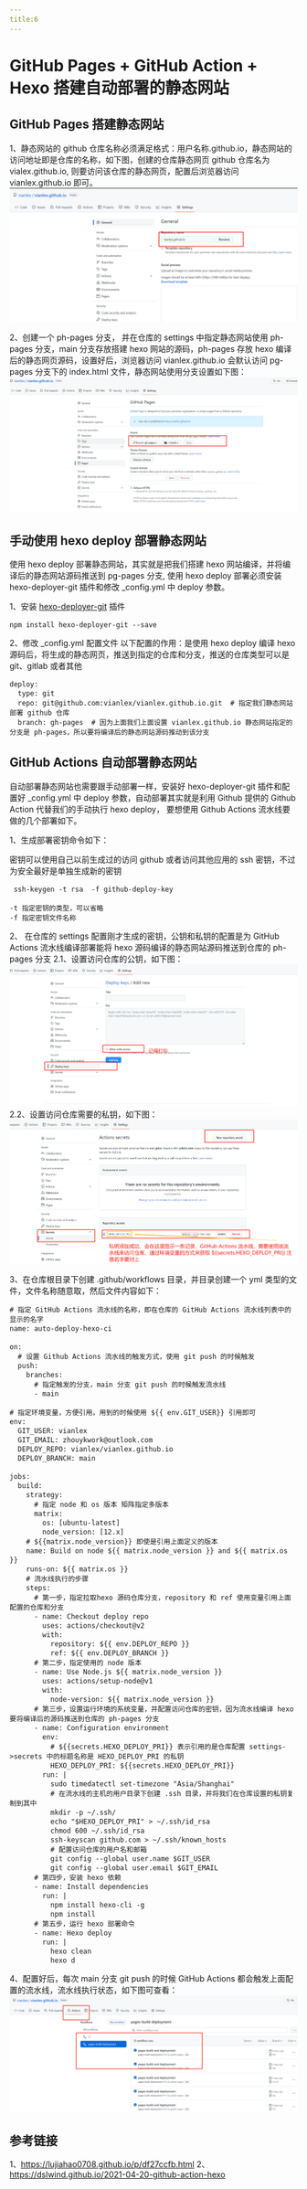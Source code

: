```yaml
---
title:6
---
```

# GitHub Pages + GitHub Action + Hexo 搭建自动部署的静态网站

## GitHub Pages 搭建静态网站

1、静态网站的 github 仓库名称必须满足格式：用户名称.github.io，静态网站的访问地址即是仓库的名称，如下图，创建的仓库静态网页 github 仓库名为 vialex.github.io, 则要访问该仓库的静态网页，配置后浏览器访问 vianlex.github.io 即可。
![静态网站仓库名称设置说明图](/images/静态网站仓库名称设置说明图.png)

2、创建一个 ph-pages 分支， 并在仓库的 settings 中指定静态网站使用 ph-pages 分支，main 分支存放搭建 hexo 网站的源码，ph-pages 存放 hexo 编译后的静态网页源码，设置好后，浏览器访问 vianlex.github.io 会默认访问 pg-pages 分支下的 index.html 文件，静态网站使用分支设置如下图：
![静态网站分支设置图](/images/静态网站分支设置图.png)


## 手动使用 hexo deploy 部署静态网站
使用 hexo deploy 部署静态网站，其实就是把我们搭建 hexo 网站编译，并将编译后的静态网站源码推送到 pg-pages 分支,  使用 hexo deploy 部署必须安装 hexo-deployer-git 插件和修改 _config.yml 中 deploy 参数。

1、安装 [hexo-deployer-git](https://github.com/hexojs/hexo-deployer-git) 插件
```
npm install hexo-deployer-git --save
```
2、修改  _config.yml 配置文件
以下配置的作用：是使用 hexo deploy 编译 hexo 源码后，将生成的静态网页，推送到指定的仓库和分支，推送的仓库类型可以是 git、gitlab 或者其他
```
deploy:
  type: git  
  repo: git@github.com:vianlex/vianlex.github.io.git  # 指定我们静态网站部署 github 仓库
  branch: gh-pages  # 因为上面我们上面设置 vianlex.github.io 静态网站指定的分支是 ph-pages，所以要将编译后的静态网站源码推动到该分支
```

## GitHub Actions 自动部署静态网站
自动部署静态网站也需要跟手动部署一样，安装好 hexo-deployer-git 插件和配置好 _config.yml 中 deploy 参数，自动部署其实就是利用 Github 提供的 Github Action 代替我们的手动执行 hexo deploy，
要想使用 Github Actions 流水线要做的几个部署如下。

1、生成部署密钥命令如下：

密钥可以使用自己以前生成过的访问 github 或者访问其他应用的 ssh 密钥，不过为安全最好是单独生成新的密钥

```
 ssh-keygen -t rsa  -f github-deploy-key

-t 指定密钥的类型，可以省略
-f 指定密钥文件名称

```

2、 在仓库的 settings 配置刚才生成的密钥，公钥和私钥的配置是为 GitHub Actions 流水线编译部署能将 hexo 源码编译的静态网站源码推送到仓库的 ph-pages 分支
2.1、设置访问仓库的公钥，如下图：
![设置访问仓库的公钥](/images/设置访问仓库的公钥.png)
2.2、设置访问仓库需要的私钥，如下图：
![设置仓库访问私钥](/images/设置仓库访问私钥.png)


3、在仓库根目录下创建 .github/workflows 目录，并目录创建一个 yml 类型的文件，文件名称随意取，然后文件内容如下：

```
# 指定 GitHub Actions 流水线的名称，即在仓库的 GitHub Actions 流水线列表中的显示的名字
name: auto-deploy-hexo-ci

on:
  # 设置 Github Actions 流水线的触发方式，使用 git push 的时候触发
  push:  
    branches:
      # 指定触发的分支，main 分支 git push 的时候触发流水线
      - main  

# 指定环境变量，方便引用，用到的时候使用 ${{ env.GIT_USER}} 引用即可
env:
  GIT_USER: vianlex
  GIT_EMAIL: zhouykwork@outlook.com
  DEPLOY_REPO: vianlex/vianlex.github.io
  DEPLOY_BRANCH: main

jobs:
  build:
    strategy:
      # 指定 node 和 os 版本 矩阵指定多版本
      matrix:
        os: [ubuntu-latest]
        node_version: [12.x]
    # ${{matrix.node_version}} 即使是引用上面定义的版本
    name: Build on node ${{ matrix.node_version }} and ${{ matrix.os }}
    runs-on: ${{ matrix.os }}
    # 流水线执行的步骤
    steps:
      # 第一步，指定拉取hexo 源码仓库分支，repository 和 ref 使用变量引用上面配置的仓库和分支
      - name: Checkout deploy repo
        uses: actions/checkout@v2
        with:
          repository: ${{ env.DEPLOY_REPO }}
          ref: ${{ env.DEPLOY_BRANCH }}
      # 第二步，指定使用的 node 版本
      - name: Use Node.js ${{ matrix.node_version }}
        uses: actions/setup-node@v1
        with:
          node-version: ${{ matrix.node_version }}
      # 第三步，设置运行环境的系统变量，并配置访问仓库的密钥，因为流水线编译 hexo 要将编译后的源码推送到仓库的 ph-pages 分支
      - name: Configuration environment
        env:
          # ${{secrets.HEXO_DEPLOY_PRI}} 表示引用的是仓库配置 settings->secrets 中的标题名称是 HEXO_DEPLOY_PRI 的私钥
          HEXO_DEPLOY_PRI: ${{secrets.HEXO_DEPLOY_PRI}}
        run: |
          sudo timedatectl set-timezone "Asia/Shanghai"
          # 在流水线的主机的用户目录下创建 .ssh 目录，并将我们在仓库设置的私钥复制到其中
          mkdir -p ~/.ssh/
          echo "$HEXO_DEPLOY_PRI" > ~/.ssh/id_rsa
          chmod 600 ~/.ssh/id_rsa
          ssh-keyscan github.com > ~/.ssh/known_hosts
          # 配置访问仓库的用户名和邮箱
          git config --global user.name $GIT_USER
          git config --global user.email $GIT_EMAIL
      # 第四步，安装 hexo 依赖
      - name: Install dependencies
        run: |
          npm install hexo-cli -g
          npm install
      # 第五步，运行 hexo 部署命令
      - name: Hexo deploy
        run: |
          hexo clean
          hexo d

```

4、配置好后，每次 main 分支 git push 的时候 GitHub Actions 都会触发上面配置的流水线，流水线执行状态，如下图可查看：
![GitHub Actions 列表](/images/GitHub-Actions列表.png)



## 参考链接

1、https://lujiahao0708.github.io/p/df27ccfb.html
2、https://dslwind.github.io/2021-04-20-github-action-hexo